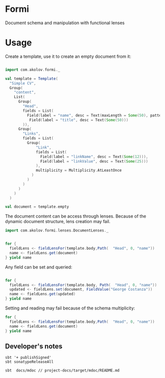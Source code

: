 # Formi

Document schema and manipulation with functional lenses

# Usage

Create a template, use it to create an empty document from it:

```scala mdoc:silent

import com.akolov.formi._

val template = Template( 
  "Simple CV",
  Group(
    "content",
    List(
      Group(
        "Head",
        fields = List(
          Field(label = "name", desc = Text(maxLength = Some(50), pattern = None)),
           Field(label = "title", desc = Text(Some(50)))
        )), 
      Group(
        "Links",
        fields = List(
          Group(
              "Link",
              fields = List(
                Field(label = "linkName", desc = Text(Some(12))),
                Field(label = "linkValue", desc = Text(Some(25)))
              ),
              multiplicity = Multiplicity.AtLeastOnce
            )
          )
        )
      )
    )
  )

val document = template.empty
```
 
The document content can be access through lenses. Because of the dynamic document structure, lens creation may fail.

```scala mdoc
import com.akolov.formi.lenses.DocumentLenses._


for {
  fieldLens <- fieldLensFor(template.body,Path(  "Head", 0, "name"))
  name <- fieldLens.get(document)
} yield name

```

Any field can be set and queried: 

```scala mdoc

for {
  fieldLens <- fieldLensFor(template.body, Path(  "Head", 0, "name"))
  updated <- fieldLens.set(document, FieldValue("George Costanza"))
  name <- fieldLens.get(updated)
} yield name

```

Setting and reading may fail because of the schema multiplicity:

```scala mdoc
for {
  fieldLens <- fieldLensFor(template.body,Path(  "Head", 0, "name"))
  name <- fieldLens.get(document)
} yield name
```
## Developer's notes

    sbt '+ publishSigned'
    sbt sonatypeReleaseAll

    sbt  docs/mdoc // project-docs/target/mdoc/README.md
 


 


